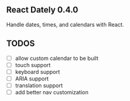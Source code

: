## React Dately 0.4.0

Handle dates, times, and calendars with React.

## TODOS

- [ ] allow custom calendar to be built
- [ ] touch support
- [ ] keyboard support
- [ ] ARIA support
- [ ] translation support
- [ ] add better nav customization